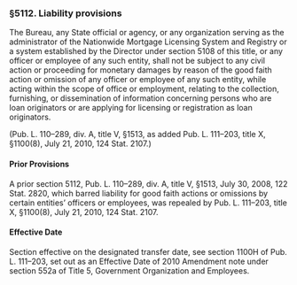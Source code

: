 ### §5112. Liability provisions ###

The Bureau, any State official or agency, or any organization serving as the administrator of the Nationwide Mortgage Licensing System and Registry or a system established by the Director under section 5108 of this title, or any officer or employee of any such entity, shall not be subject to any civil action or proceeding for monetary damages by reason of the good faith action or omission of any officer or employee of any such entity, while acting within the scope of office or employment, relating to the collection, furnishing, or dissemination of information concerning persons who are loan originators or are applying for licensing or registration as loan originators.

(Pub. L. 110–289, div. A, title V, §1513, as added Pub. L. 111–203, title X, §1100(8), July 21, 2010, 124 Stat. 2107.)

#### Prior Provisions ####

A prior section 5112, Pub. L. 110–289, div. A, title V, §1513, July 30, 2008, 122 Stat. 2820, which barred liability for good faith actions or omissions by certain entities’ officers or employees, was repealed by Pub. L. 111–203, title X, §1100(8), July 21, 2010, 124 Stat. 2107.

#### Effective Date ####

Section effective on the designated transfer date, see section 1100H of Pub. L. 111–203, set out as an Effective Date of 2010 Amendment note under section 552a of Title 5, Government Organization and Employees.